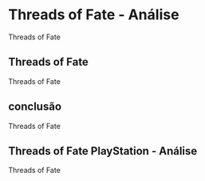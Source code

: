 ---
---

# Threads of Fate - Análise

Threads of Fate

## Threads of Fate

Threads of Fate

## conclusão

Threads of Fate

## Threads of Fate PlayStation - Análise

Threads of Fate
